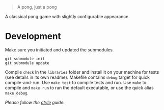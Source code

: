 > A pong, just a pong

A classical pong game with slightly configurable appearance.

# Development

Make sure you initiated and updated the submodules.

```shell
git submodule init
git submodule update
```

Compile `check` in the `libraries` folder and install it on your machine for tests (see details in its own readme).
Makefile contains `debug` target for quick compile-and-run.
Use `make test` to compile tests and run.
Use `make` to compile and `make run` to run the default executable, or use the quick alias `make debug`.

*Please follow the [ctyle](https://github.com/vhgn/ctyle) guide.*
